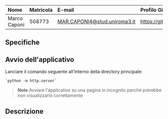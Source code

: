 
| Nome | Matricola | E-mail | Profilo GitHub |
|:---|:---|:---|:---|
|Marco Caponi|508773|MAR.CAPONI4@stud.uniroma3.it|https://github.com/MarcoCap13|


## Specifiche


## Avvio dell'applicativo
Lanciare il comando seguente all'interno della directory principale:

    `python -m http.server`

> **Note**
> Avviare l'applicativo su una pagina in incognito perchè potrebbe non visualizzarlo correttamente

## Descrizione

